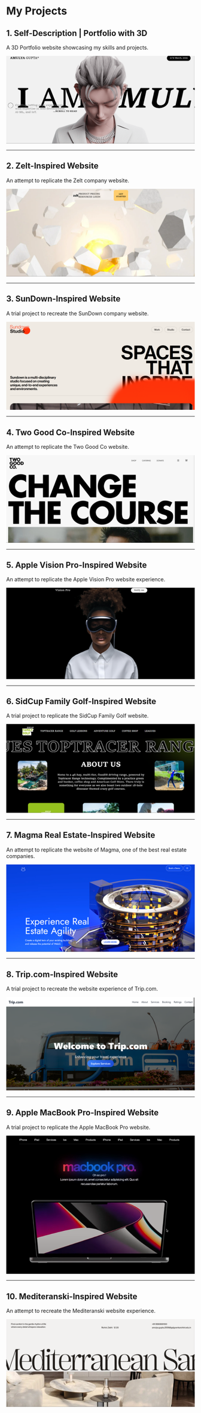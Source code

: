 # My Projects

## 1. Self-Description | Portfolio with 3D  
A 3D Portfolio website showcasing my skills and projects.  

![Portfolio Preview](https://github.com/AmulyaInnovates/Web-Designs/blob/b39f11aa027403ae66088f7049440802832d3fc3/First-3d-Project/OUTPUT-1.png?raw=true)

---

## 2. Zelt-Inspired Website  
An attempt to replicate the Zelt company website.  

![Zelt-Inspired Preview](https://github.com/AmulyaInnovates/Web-Designs/blob/b39f11aa027403ae66088f7049440802832d3fc3/Second%203D-Project(Zelt)/OUTPUT-2.png?raw=true)

---

## 3. SunDown-Inspired Website  
A trial project to recreate the SunDown company website.  

![SunDown-Inspired Preview](https://github.com/AmulyaInnovates/Web-Designs/blob/7fcbb936fa1c0b02ff755e7b3b851b19b2877423/Third%203D-Project%20(SunDown)/OUTPUT-3.png?raw=true)

---

## 4. Two Good Co-Inspired Website  
An attempt to replicate the Two Good Co website.  

![Two Good Co-Inspired Preview](https://github.com/AmulyaInnovates/Web-Designs/blob/1c6410d1f456f5eafa6e15e337d1e125245f8adf/Fourth%20Website-Project%20(Two-Good-co)/OUTPUT-4.png?raw=true)

---

## 5. Apple Vision Pro-Inspired Website  
An attempt to replicate the Apple Vision Pro website experience.  

![Apple Vision Pro-Inspired Preview](https://github.com/AmulyaInnovates/Web-Designs/blob/6fe08dffa6cd0f65c6682e31d9db3a0072a19cc5/Fifth%203D-Project%20(Apple%20Vision%20PRO)/OUTPUT-5.png?raw=true)

---

## 6. SidCup Family Golf-Inspired Website  
A trial project to replicate the SidCup Family Golf website.  

![SidCup Family Golf-Inspired Preview](https://github.com/AmulyaInnovates/Web-Designs/blob/5428ca7293a248091714457bf44b96795d40c80c/Sixth%203D-Project%20(Side%20Cup%20Family%20Golf)/OUTPUT-6.png?raw=true)

---

## 7. Magma Real Estate-Inspired Website  
An attempt to replicate the website of Magma, one of the best real estate companies.  

![Magma Real Estate-Inspired Preview](https://github.com/AmulyaInnovates/Web-Designs/blob/c5cab5060110566561e88a44694b70b311f093d2/Seventh%203D-Project%20(Magma)/OUTPUT-7.png?raw=true)

---

## 8. Trip.com-Inspired Website  
A trial project to recreate the website experience of Trip.com.  

![Trip.com-Inspired Preview](https://github.com/AmulyaInnovates/Web-Designs/blob/89cd0ae5ba70658efd24d92b67f6e25658c2f31f/Eighth%20Website-Project%20(Trip.com)/OUTPUT-8.png?raw=true)

---

## 9. Apple MacBook Pro-Inspired Website  
A trial project to replicate the Apple MacBook Pro website.  

![MacBook Pro-Inspired Preview](https://github.com/AmulyaInnovates/Web-Designs/blob/b43ecfccca3c2ebb80fc9612fc81ab30ec4ebb13/Ninth%203D-Project%20(Macbook%20PRO)/OUTPUT-9.png?raw=true)

---

## 10. Mediteranski-Inspired Website  
An attempt to recreate the Mediteranski website experience.  

![Mediteranski-Inspired Preview](https://github.com/AmulyaInnovates/Web-Designs/blob/b43ecfccca3c2ebb80fc9612fc81ab30ec4ebb13/Tenth%203D-Project%20(Mediteranski)/OUTPUT-10.png?raw=true)

